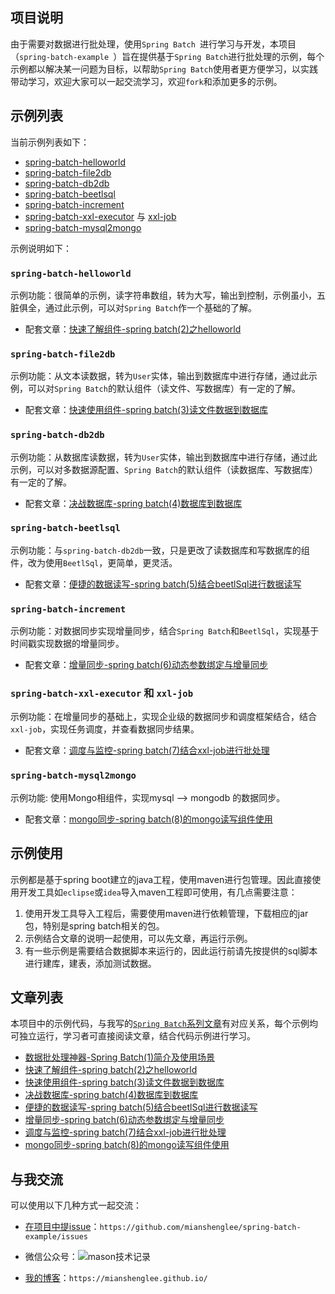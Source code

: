 
## 项目说明
由于需要对数据进行批处理，使用`Spring Batch `进行学习与开发，本项目（`spring-batch-example `）旨在提供基于`Spring Batch`进行批处理的示例，每个示例都以解决某一问题为目标，以帮助`Spring Batch`使用者更方便学习，以实践带动学习，欢迎大家可以一起交流学习，欢迎`fork`和添加更多的示例。

## 示例列表

当前示例列表如下：

- [spring-batch-helloworld](https://github.com/mianshenglee/spring-batch-example/tree/master/spring-batch-helloworld)
- [spring-batch-file2db](https://github.com/mianshenglee/spring-batch-example/tree/master/spring-batch-file2db)
- [spring-batch-db2db](https://github.com/mianshenglee/spring-batch-example/tree/master/spring-batch-db2db)
- [spring-batch-beetlsql](https://github.com/mianshenglee/spring-batch-example/tree/master/spring-batch-beetlsql)
- [spring-batch-increment](https://github.com/mianshenglee/spring-batch-example/tree/master/spring-batch-increment)
- [spring-batch-xxl-executor](https://github.com/mianshenglee/spring-batch-example/tree/master/spring-batch-xxl-executor) 与 [xxl-job](https://github.com/mianshenglee/spring-batch-example/tree/master/xxl-job)
- [spring-batch-mysql2mongo](https://github.com/mianshenglee/spring-batch-example/tree/master/spring-batch-mysql2mongo)

示例说明如下：

### `spring-batch-helloworld`

示例功能：很简单的示例，读字符串数组，转为大写，输出到控制，示例虽小，五脏俱全，通过此示例，可以对`Spring Batch`作一个基础的了解。

- 配套文章：[快速了解组件-spring batch(2)之helloworld][2]

### `spring-batch-file2db`

示例功能：从文本读数据，转为`User`实体，输出到数据库中进行存储，通过此示例，可以对`Spring Batch`的默认组件（读文件、写数据库）有一定的了解。

- 配套文章：[快速使用组件-spring batch(3)读文件数据到数据库][3]



### `spring-batch-db2db`

示例功能：从数据库读数据，转为`User`实体，输出到数据库中进行存储，通过此示例，可以对多数据源配置、`Spring Batch`的默认组件（读数据库、写数据库）有一定的了解。


- 配套文章：[决战数据库-spring batch(4)数据库到数据库][4]

### `spring-batch-beetlsql`

示例功能：与`spring-batch-db2db`一致，只是更改了读数据库和写数据库的组件，改为使用`BeetlSql`，更简单，更灵活。


- 配套文章：[便捷的数据读写-spring batch(5)结合beetlSql进行数据读写][5]

### `spring-batch-increment`

示例功能：对数据同步实现增量同步，结合`Spring Batch`和`BeetlSql`，实现基于时间戳实现数据的增量同步。

- 配套文章：[增量同步-spring batch(6)动态参数绑定与增量同步][6]

### `spring-batch-xxl-executor` 和 `xxl-job`

示例功能：在增量同步的基础上，实现企业级的数据同步和调度框架结合，结合`xxl-job`，实现任务调度，并查看数据同步结果。

- 配套文章：[调度与监控-spring batch(7)结合xxl-job进行批处理][7]

### `spring-batch-mysql2mongo`

示例功能: 使用Mongo相组件，实现mysql --> mongodb 的数据同步。

- 配套文章：[mongo同步-spring batch(8)的mongo读写组件使用][8]

## 示例使用

示例都是基于spring boot建立的java工程，使用maven进行包管理。因此直接使用开发工具如`eclipse`或`idea`导入maven工程即可使用，有几点需要注意：

1. 使用开发工具导入工程后，需要使用maven进行依赖管理，下载相应的jar包，特别是spring batch相关的包。
2. 示例结合文章的说明一起使用，可以先文章，再运行示例。
3. 有一些示例是需要结合数据脚本来运行的，因此运行前请先按提供的sql脚本进行建库，建表，添加测试数据。

## 文章列表

本项目中的示例代码，与我写的[`Spring Batch`系列文章](https://mianshenglee.github.io/)有对应关系，每个示例均可独立运行，学习者可直接阅读文章，结合代码示例进行学习。

- [数据批处理神器-Spring Batch(1)简介及使用场景][1]
- [快速了解组件-spring batch(2)之helloworld][2]
- [快速使用组件-spring batch(3)读文件数据到数据库][3]
- [决战数据库-spring batch(4)数据库到数据库][4]
- [便捷的数据读写-spring batch(5)结合beetlSql进行数据读写][5]
- [增量同步-spring batch(6)动态参数绑定与增量同步][6]
- [调度与监控-spring batch(7)结合xxl-job进行批处理][7]
- [mongo同步-spring batch(8)的mongo读写组件使用][8]

## 与我交流

可以使用以下几种方式一起交流：

- [在项目中提issue](https://github.com/mianshenglee/spring-batch-example/issues)：`https://github.com/mianshenglee/spring-batch-example/issues`

- 微信公众号：![mason技术记录](https://mianshenglee.github.io/public/img/wx-qrcode.jpg)
- [我的博客](https://mianshenglee.github.io/)：`https://mianshenglee.github.io/`

[1]: https://mianshenglee.github.io/2019/06/04/springbatch(1).html
[2]: https://mianshenglee.github.io/2019/06/07/spring-batch(2).html
[3]: https://mianshenglee.github.io/2019/06/08/spring-batch(3).html
[4]: https://mianshenglee.github.io/2019/06/09/spring-batch(4).html
[5]: https://mianshenglee.github.io/2019/06/10/spring-batch(5).html
[6]: https://mianshenglee.github.io/2019/06/11/spring-batch(6).htm
[7]: https://mianshenglee.github.io/2019/06/12/spring-batch(7).html
[8]:https://mianshenglee.github.io/2019/08/09/spring-batch(8).html